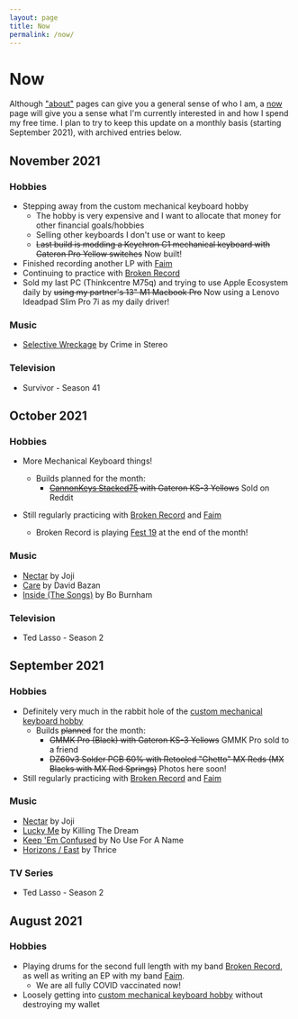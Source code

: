```yaml
---
layout: page
title: Now
permalink: /now/
---
```

# Now
Although ["about"](/) pages can give you a general sense of who I am, a [now](https://nownownow.com/about) page will give you a sense what I'm currently interested in and how I spend my free time. I plan to try to keep this update on a monthly basis (starting September 2021), with archived entries below.


## November 2021

### Hobbies
* Stepping away from the custom mechanical keyboard hobby
	- The hobby is very expensive and I want to allocate that money for other financial goals/hobbies
	- Selling other keyboards I don't use or want to keep
	- ~~Last build is modding a Keychron C1 mechanical keyboard with Gateron Pro Yellow switches~~ Now built!
* Finished recording another LP with [Faim](https://faim.bandcamp.com)
* Continuing to practice with [Broken Record](https://brokenrecordisaband.com)
* Sold my last PC (Thinkcentre M75q) and trying to use Apple Ecosystem daily by ~~using my partner's 13" M1 Macbook Pro~~ Now using a Lenovo Ideadpad Slim Pro 7i as my daily driver!

### Music
* [Selective Wreckage](https://bridge9.bandcamp.com/album/selective-wreckage) by Crime in Stereo

### Television
* Survivor - Season 41

## October 2021

### Hobbies
* More Mechanical Keyboard things!
	+ Builds planned for the month:
		- ~~[CannonKeys Stacked75](https://cannonkeys.com/collections/keyboard-kits/products/stacked75-keyboard-kit) with Gateron KS-3 Yellows~~ Sold on Reddit 

* Still regularly practicing with [Broken Record](https://brokenrecordisaband.com) and [Faim](https://faim.bandcamp.com)
	+ Broken Record is playing [Fest 19](https://thefestfl.com/) at the end of the month!


### Music
* [Nectar](https://shop.jojimusic.com/products/nectar-digital-album) by Joji 
* [Care](https://davidbazan.bandcamp.com/album/care) by David Bazan
* [Inside (The Songs)](https://us.7digital.com/artist/bo-burnham/release/inside-the-songs-explicit-16438118?f=20%2C19%2C12%2C16%2C17%2C9%2C2) by Bo Burnham

### Television
* Ted Lasso - Season 2

## September 2021

### Hobbies

* Definitely very much in the rabbit hole of the [custom mechanical keyboard hobby](https://paramountkeeb.com/pages/what-are-custom-keyboards)
	+ Builds ~~planned~~ for the month:
		- ~~GMMK Pro (Black) with Gateron KS-3 Yellows~~ GMMK Pro sold to a friend
		- ~~DZ60v3 Solder PCB 60% with Retooled "Ghetto" MX Reds (MX Blacks with MX Red Springs)~~ Photos here soon!
* Still regularly practicing with [Broken Record](https://brokenrecordisaband.com) and [Faim](https://faim.bandcamp.com)

### Music 
* [Nectar](https://shop.jojimusic.com/products/nectar-digital-album) by Joji 
* [Lucky Me](https://killingthedream.bandcamp.com/album/lucky-me) by Killing The Dream
* [Keep 'Em Confused](https://nouseforaname.bandcamp.com/album/keep-them-confused) by No Use For A Name 
* [Horizons / East](https://officialthrice.bandcamp.com/album/horizons-east) by Thrice

### TV Series
* Ted Lasso - Season 2

## August 2021

### Hobbies
* Playing drums for the second full length with my band [Broken Record](https://brokenrecordisaband.com), as well as writing an EP with my band [Faim](https://faim.bandcamp.com).
	+ We are all fully COVID vaccinated now!
* Loosely getting into [custom mechanical keyboard hobby](https://www.youtube.com/watch?v=xzWm40Tq4F4) without destroying my wallet


